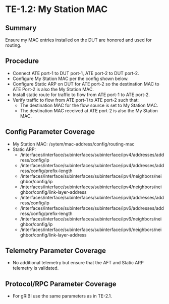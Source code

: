 # TE-1.2: My Station MAC

## Summary

Ensure my MAC entries installed on the DUT are honored and used for routing.

## Procedure

*   Connect ATE port-1 to DUT port-1, ATE port-2 to DUT port-2.
*   Configure My Station MAC per the config shown below.
*   Configure Static ARP on DUT for ATE port-2 so the destination MAC to ATE Port-2 is also the My Station MAC.
*   Install static route for traffic to flow from ATE port-1 to ATE port-2.
*   Verify traffic to flow from ATE port-1 to ATE port-2 such that:
    *   The destination MAC for the flow source is set to My Station MAC.
    *   The destination MAC received at ATE port-2 is also the My Station MAC.

## Config Parameter Coverage

*   My Station MAC: /sytem/mac-address/config/routing-mac
*   Static ARP:  
    *   /interfaces/interface/subinterfaces/subinterface/ipv4/addresses/address/config/ip
    *   /interfaces/interface/subinterfaces/subinterface/ipv4/addresses/address/config/prefix-length
    *   /interfaces/interface/subinterfaces/subinterface/ipv4/neighbors/neighbor/config/ip
    *   /interfaces/interface/subinterfaces/subinterface/ipv4/neighbors/neighbor/config/link-layer-address
    *   /interfaces/interface/subinterfaces/subinterface/ipv6/addresses/address/config/ip
    *   /interfaces/interface/subinterfaces/subinterface/ipv6/addresses/address/config/prefix-length
    *   /interfaces/interface/subinterfaces/subinterface/ipv6/neighbors/neighbor/config/ip
    *   /interfaces/interface/subinterfaces/subinterface/ipv6/neighbors/neighbor/config/link-layer-address

## Telemetry Parameter Coverage

*   No additional telemetry but ensure that the AFT and Static ARP telemetry is validated.

## Protocol/RPC Parameter Coverage

*  For gRIBI use the same parameters as in TE-2.1.